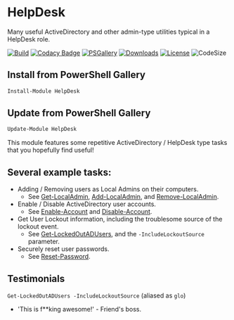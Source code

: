 # HelpDesk
Many useful ActiveDirectory and other admin-type utilities typical in a HelpDesk role.

<!-- [![Build Status](https://dev.azure.com/matthewjdegarmo/HelpDesk/_apis/build/status/matthewjdegarmo.HelpDesk?branchName=master)](https://dev.azure.com/matthewjdegarmo/HelpDesk/_build/latest?definitionId=1&branchName=master) -->
[![Build](https://github.com/matthewjdegarmo/HelpDesk/workflows/Build%20and%20Publish/badge.svg)](https://github.com/matthewjdegarmo/HelpDesk/actions?query=workflow%3A%22Version+Check+%2B+Publish+to+PSGallery%22)
[![Codacy Badge](https://app.codacy.com/project/badge/Grade/5c2c95ff19f146a8ad59c994bbecbebc)](https://www.codacy.com/manual/matthewjdegarmo/HelpDesk?utm_source=github.com&amp;utm_medium=referral&amp;utm_content=matthewjdegarmo/HelpDesk&amp;utm_campaign=Badge_Grade)
[![PSGallery](https://img.shields.io/powershellgallery/v/HelpDesk?color=G&label=PowerShell%20Gallery)](https://www.powershellgallery.com/packages/HelpDesk/)
[![Downloads](https://img.shields.io/powershellgallery/dt/HelpDesk?label=Downloads)](https://www.powershellgallery.com/packages/HelpDesk/)
[![License](https://img.shields.io/github/license/matthewjdegarmo/HelpDesk?color=g&label=License)](https://github.com/matthewjdegarmo/HelpDesk/blob/master/LICENSE)
![CodeSize](https://img.shields.io/github/languages/code-size/matthewjdegarmo/HelpDesk?label=Code%20Size)
<!--
[![Known Vulnerabilities](https://snyk.io/test/github/dwyl/hapi-auth-jwt2/badge.svg)](https://snyk.io/test/github/matthewjdegarmo/HelpDesk)
-->
## Install from PowerShell Gallery
```powershell
Install-Module HelpDesk
```
## Update from PowerShell Gallery
```powershell
Update-Module HelpDesk
```

This module features some repetitive ActiveDirectory / HelpDesk type tasks that you hopefully find useful!

## Several example tasks:

- Adding / Removing users as Local Admins on their computers.
  - See [Get-LocalAdmin](https://github.com/matthewjdegarmo/HelpDesk/blob/master/Functions/Public/Get-LocalAdmin.ps1), [Add-LocalAdmin](https://github.com/matthewjdegarmo/HelpDesk/blob/master/Functions/Public/Add-LocalAdmin.ps1), and [Remove-LocalAdmin](https://github.com/matthewjdegarmo/HelpDesk/blob/master/Functions/Public/Remove-LocalAdmin.ps1).
- Enable / Disable ActiveDirectory user accounts.
  - See [Enable-Account](https://github.com/matthewjdegarmo/HelpDesk/blob/master/Functions/Public/Enable-Account.ps1) and [Disable-Account](https://github.com/matthewjdegarmo/HelpDesk/blob/master/Functions/Public/Disable-Account.ps1).
- Get User Lockout information, including the troublesome source of the lockout event.
  - See [Get-LockedOutADUsers](https://github.com/matthewjdegarmo/HelpDesk/blob/master/Functions/Public/Get-LockedOutADUsers.ps1), and the `-IncludeLockoutSource` parameter.
- Securely reset user passwords.
  - See [Reset-Password](https://github.com/matthewjdegarmo/HelpDesk/blob/master/Functions/Public/Reset-Password.ps1).


## Testimonials

`Get-LockedOutADUsers -IncludeLockoutSource` (aliased as `glo`)
- 'This is f**king awesome!' - Friend's boss.
